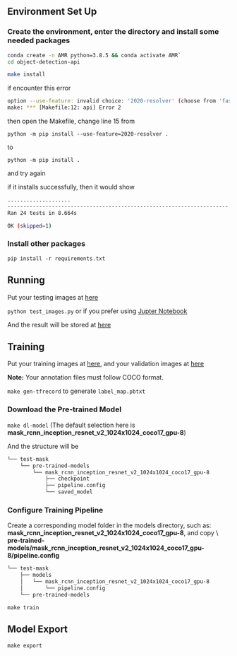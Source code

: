 ## Environment Set Up

### Create the environment, enter the directory and install some needed packages

```bash
conda create -n AMR python=3.8.5 && conda activate AMR`
cd object-detection-api

make install
```

if encounter this error 
```bash
option --use-feature: invalid choice: '2020-resolver' (choose from 'fast-deps', 'truststore', 'no-binary-enable-wheel-cache')
make: *** [Makefile:12: api] Error 2
```
then open the Makefile, change line 15 from 

`python -m pip install --use-feature=2020-resolver .`

to 

`python -m pip install .` 

and try again


if it installs successfully, then it would show

```bash
....................
----------------------------------------------------------------------
Ran 24 tests in 8.664s

OK (skipped=1)
```

### Install other packages

`pip install -r requirements.txt`

## Running

Put your testing images at [here](object-detection-api/workspace/test-mask/images/test)

`python test_images.py` or if you prefer using [Jupter Notebook](test_image.ipynb)

And the result will be stored at [here](object-detection-api/workspace/test-mask/images/test_annotated)

## Training

Put your training images at [here](object-detection-api/workspace/test-mask/images/train), and your validation images at [here](object-detection-api/workspace/test-mask/images/val)

**Note:** Your annotation files must follow COCO format.

`make gen-tfrecord` to generate `label_map.pbtxt`

### Download the Pre-trained Model

`make dl-model` (The default selection here is **mask_rcnn_inception_resnet_v2_1024x1024_coco17_gpu-8**)

And the structure will be

```bash
└── test-mask
    └── pre-trained-models
        └── mask_rcnn_inception_resnet_v2_1024x1024_coco17_gpu-8
            ├── checkpoint
            ├── pipeline.config
            └── saved_model
```

### Configure Training Pipeline

Create a corresponding model folder in the models directory, such as: **mask_rcnn_inception_resnet_v2_1024x1024_coco17_gpu-8**, and copy \ 
**pre-trained-models/mask_rcnn_inception_resnet_v2_1024x1024_coco17_gpu-8/pipeline.config**

```bash
└── test-mask
    ├── models
    │   └── mask_rcnn_inception_resnet_v2_1024x1024_coco17_gpu-8
    │       └── pipeline.config
    └── pre-trained-models
```

`make train`

## Model Export

`make export`
